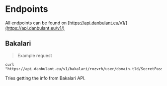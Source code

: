 # Endpoints

All endpoints can be found on [https://api.danbulant.eu/v1/](https://api.danbulant.eu/v1/)
## Bakalari

> Example request

```shell
curl "https://api.danbulant.eu/v1/bakalari/rozvrh/user/domain.tld/SecretPassword123"
```

Tries getting the info from Bakalari API.
